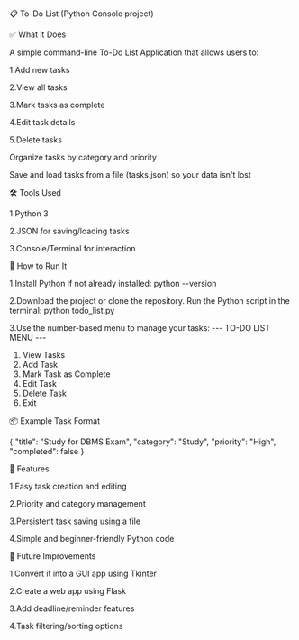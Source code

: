 📋 To-Do List (Python Console project)

✅ What it Does


A simple command-line To-Do List Application that allows users to:

1.Add new tasks

2.View all tasks

3.Mark tasks as complete

4.Edit task details

5.Delete tasks


Organize tasks by category and priority

Save and load tasks from a file (tasks.json) so your data isn't lost


🛠 Tools Used

1.Python 3

2.JSON for saving/loading tasks

3.Console/Terminal for interaction


🚀 How to Run It

1.Install Python if not already installed:
  python --version

2.Download the project or clone the repository.
Run the Python script in the terminal:
  python todo_list.py

3.Use the number-based menu to manage your tasks:
--- TO-DO LIST MENU ---
1. View Tasks
2. Add Task
3. Mark Task as Complete
4. Edit Task
5. Delete Task
6. Exit



📦 Example Task Format

{
  "title": "Study for DBMS Exam",
  "category": "Study",
  "priority": "High",
  "completed": false
}


📌 Features


1.Easy task creation and editing

2.Priority and category management

3.Persistent task saving using a file

4.Simple and beginner-friendly Python code


🔮 Future Improvements


1.Convert it into a GUI app using Tkinter

2.Create a web app using Flask

3.Add deadline/reminder features

4.Task filtering/sorting options

